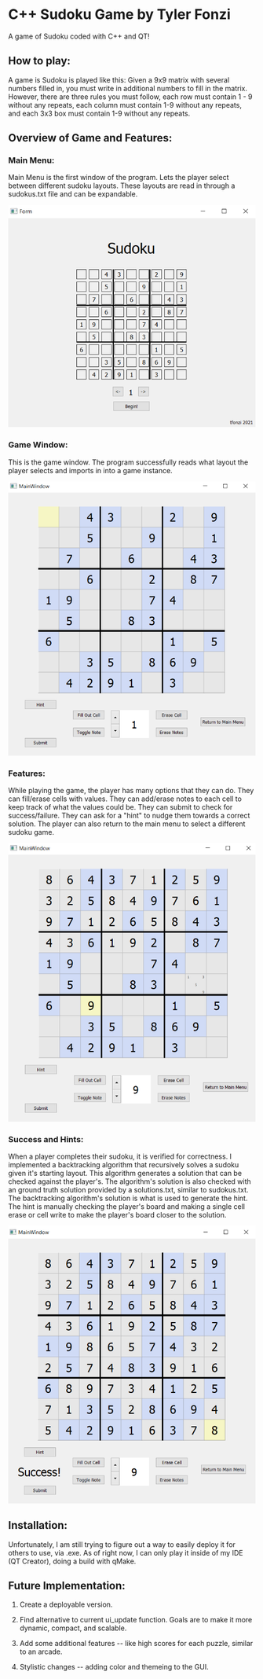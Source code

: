 <h1>C++ Sudoku Game by Tyler Fonzi</h1>

A game of Sudoku coded with C++ and QT!

<h2>How to play:</h2>
A game is Sudoku is played like this: Given a 9x9 matrix with several numbers filled in, you must write in additional numbers to fill in the matrix. 
However, there are three rules you must follow, each row must contain 1 - 9 without any repeats, each column must contain 1-9 without any repeats, and each 3x3 box must contain 1-9 without any repeats.

<h2>Overview of Game and Features:</h2>

<h3>Main Menu:</h3> Main Menu is the first window of the program. Lets the player select between different sudoku layouts. These layouts are read in through a sudokus.txt file and can be expandable.

![alt text](https://github.com/tfonzi/Cplusplus_Sudoku/blob/main/MainMenu.PNG)

<h3>Game Window:</h3> This is the game window. The program successfully reads what layout the player selects and imports in into a game instance.

![alt text](https://github.com/tfonzi/Cplusplus_Sudoku/blob/main/Sudoku%20Game.PNG)

<h3>Features:</h3>
While playing the game, the player has many options that they can do. They can fill/erase cells with values.
They can add/erase notes to each cell to keep track of what the values could be. They can submit to check for success/failure. 
They can ask for a "hint" to nudge them towards a correct solution. The player can also return to the main menu to select a different sudoku game.

![alt text](https://github.com/tfonzi/Cplusplus_Sudoku/blob/main/Features.PNG)

<h3>Success and Hints:</h3>
When a player completes their sudoku, it is verified for correctness. I implemented a backtracking algorithm that recursively solves a sudoku given it's starting layout. 
This algorithm generates a solution that can be checked against the player's. The algorithm's solution is also checked with an ground truth solution provided by a solutions.txt, similar to sudokus.txt.
The backtracking algorithm's solution is what is used to generate the hint. The hint is manually checking the player's board and making a single cell erase or cell write to make the player's board closer to the solution.

![alt text](https://github.com/tfonzi/Cplusplus_Sudoku/blob/main/Success.PNG)

<h2>Installation:</h2> Unfortunately, I am still trying to figure out a way to easily deploy it for others to use, via .exe. As of right now, I can only play it inside of my IDE (QT Creator), doing a build with qMake.

<h2>Future Implementation:</h2>

1. Create a deployable version.

2. Find alternative to current ui_update function. Goals are to make it more dynamic, compact, and scalable.

3. Add some additional features -- like high scores for each puzzle, similar to an arcade.

4. Stylistic changes -- adding color and themeing to the GUI.



